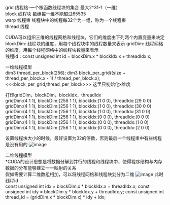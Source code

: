 grid 线程格-一个核函数线程块的集合 最大2^31-1（一维）  
block 线程块 数组每一维不能超过65535  
warp 线程束 线程块中的线程每32个为一组，称为一个线程束  
thread 线程

CUDA可以组织三维的线程网格和线程块，它们的维度由下列两个内置变量来决定
blockDim: 线程块的维度，用每个线程块中的线程数量来表示
gridDim: 线程网格的维度，用每个线程网格中的线程块数量来表示  
线程id：const unsigned int id = blockDim.x * blockIdx.x + threadIdx.x; 

一维线程模型  
dim3 thread_per_block(256);
dim3 block_per_grid((size + thread_per_block.x - 1) / thread_per_block.x);
<<<block_per_grid,thread_per_block>>>
这里只初始化x维度

打印gridDim，blockDim，blockIdx，threadIdx  
gridDim:(4 1 1), blockDim:(256 1 1), blockIdx:(1 0 0), threadIdx:(29 0 0)
gridDim:(4 1 1), blockDim:(256 1 1), blockIdx:(1 0 0), threadIdx:(30 0 0)
gridDim:(4 1 1), blockDim:(256 1 1), blockIdx:(1 0 0), threadIdx:(31 0 0)
gridDim:(4 1 1), blockDim:(256 1 1), blockIdx:(0 0 0), threadIdx:(0 0 0)
gridDim:(4 1 1), blockDim:(256 1 1), blockIdx:(0 0 0), threadIdx:(1 0 0)
gridDim:(4 1 1), blockDim:(256 1 1), blockIdx:(0 0 0), threadIdx:(2 0 0)

设置线程块大小的时候，最好设置为32的倍数，否则最后一个线程束中有些线程是没有用的
![image](https://github.com/wustjie/cuda/assets/34996802/f1c774e4-ab7f-4aaa-a8ee-67e8a515615c)

二维线程模型  
*CUDA的设计思想是将数据分解到并行的线程和线程块中，使得程序结构与内存数据的分布能够建立一一映射的关系  
假如需要计算二维数组相加，可以将线程网格和线程块划分为二维
![image](https://github.com/wustjie/cuda/assets/34996802/63e175ab-c8d8-4ccb-a39b-b87d03d509c6)
此时线程id  
const unsigned int idx = blockDim.x * blockIdx.x + threadIdx.x;
const unsigned int idy = blockDim.y * blockIdx.y + threadIdx.y;
const unsigned int thread_id = (gridDim.x * blockDim.x) * idy + idx;


